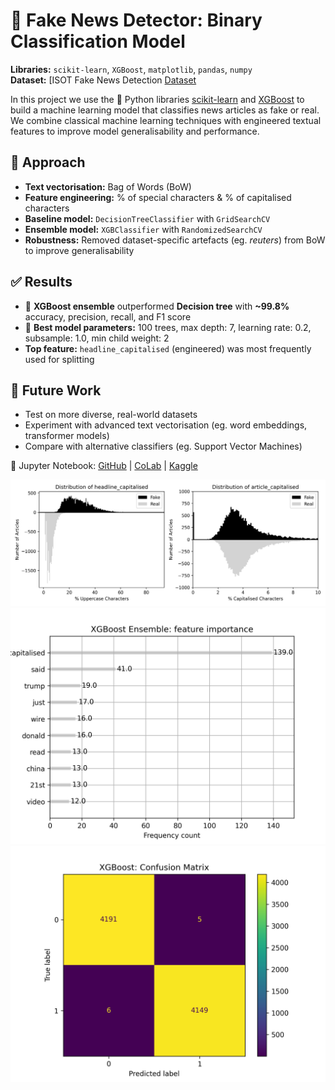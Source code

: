# 📰 Fake News Detector: Binary Classification Model <br>

**Libraries:** `scikit-learn`, `XGBoost`, `matplotlib`, `pandas`, `numpy` <br>
**Dataset:** [ISOT Fake News Detection [Dataset](https://onlineacademiccommunity.uvic.ca/isot/2022/11/27/fake-news-detection-datasets/) <br>

In this project we use the 🐍 Python libraries [scikit-learn](https://scikit-learn.org/stable/) and [XGBoost](https://xgboost.readthedocs.io/en/stable/) to build a machine learning model that classifies news articles as fake or real. We combine classical machine learning techniques with engineered textual features to improve model generalisability and performance. <br>

## 🧠 Approach
 - **Text vectorisation:** Bag of Words (BoW)
 - **Feature engineering:** % of special characters & % of capitalised characters
 - **Baseline model:** `DecisionTreeClassifier` with `GridSearchCV`
 - **Ensemble model:** `XGBClassifier` with `RandomizedSearchCV`
 - **Robustness:** Removed dataset-specific artefacts (eg. *reuters*) from BoW to improve generalisability <br>

## ✅ Results
 - 🤖 **XGBoost ensemble** outperformed **Decision tree** with **~99.8%** accuracy, precision, recall, and F1 score
 - 🌲 **Best model parameters:** 100 trees, max depth: 7, learning rate: 0.2, subsample: 1.0, min child weight: 2
 - **Top feature:** `headline_capitalised` (engineered) was most frequently used for splitting <br>

## 🔭 Future Work
 - Test on more diverse, real-world datasets
 - Experiment with advanced text vectorisation (eg. word embeddings, transformer models)
 - Compare with alternative classifiers (eg. Support Vector Machines) <br>

📖 Jupyter Notebook: [GitHub](https://github.com/dpb24/fake-news-detector/blob/main/notebooks/Fake_News_Detector.ipynb) | [CoLab](https://colab.research.google.com/drive/1WacZBouhz3WlujSIORFhSaVje6W5upGZ?usp=sharing) | [Kaggle](https://www.kaggle.com/code/davidpbriggs/fake-news-detector) <br>

<p align="center">
    <img src="visuals/distribution of uppercase characters.png" width="800"/>
    <img src="visuals/xgboost - feature importance.png" width="800"/>
    <img src="visuals/xgboost - confusion matrix.png" width="800"/>
</p>
